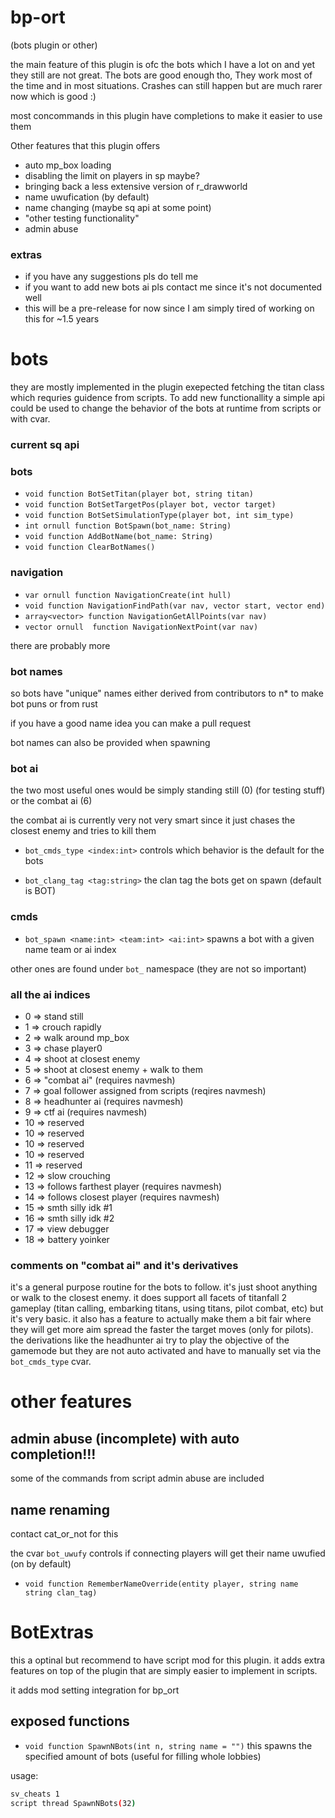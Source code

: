 # bp-ort
(bots plugin or other)

the main feature of this plugin is ofc the bots which I have a lot on and yet they still are not great. 
The bots are good enough tho, They work most of the time and in most situations.
Crashes can still happen but are much rarer now which is good :)

most concommands in this plugin have completions to make it easier to use them

Other features that this plugin offers
- auto mp_box loading
- disabling the limit on players in sp maybe?
- bringing back a less extensive version of r_drawworld
- name uwufication (by default)
- name changing (maybe sq api at some point)
- "other testing functionality"
- admin abuse

### extras
- if you have any suggestions pls do tell me
- if you want to add new bots ai pls contact me since it's not documented well
- this will be a pre-release for now since I am simply tired of working on this for ~1.5 years

# bots
they are mostly implemented in the plugin exepected fetching the titan class which requries guidence from scripts.
To add new functionallity a simple api could be used to change the behavior of the bots at runtime from scripts or with cvar.

### current sq api

### bots

- `void function BotSetTitan(player bot, string titan)`
- `void function BotSetTargetPos(player bot, vector target)`
- `void function BotSetSimulationType(player bot, int sim_type)`
- `int ornull function BotSpawn(bot_name: String)`
- `void function AddBotName(bot_name: String)`
- `void function ClearBotNames()`

### navigation

- `var ornull function NavigationCreate(int hull)`
- `void function NavigationFindPath(var nav, vector start, vector end)`
- `array<vector> function NavigationGetAllPoints(var nav)`
- `vector ornull  function NavigationNextPoint(var nav)`

there are probably more

### bot names
so bots have "unique" names either derived from contributors to n* to make bot puns or from rust

if you have a good name idea you can make a pull request

bot names can also be provided when spawning

### bot ai

the two most useful ones would be simply standing still (0) (for testing stuff) or the combat ai (6)

the combat ai is currently very not very smart since it just chases the closest enemy and tries to kill them

- `bot_cmds_type <index:int>`
controls which behavior is the default for the bots

- `bot_clang_tag <tag:string>`
the clan tag the bots get on spawn (default is BOT) 

### cmds

- `bot_spawn <name:int> <team:int> <ai:int>`
spawns a bot with a given name team or ai index

other ones are found under `bot_` namespace (they are not so important)

### all the ai indices
- 0 => stand still
- 1 => crouch rapidly
- 2 => walk around mp_box
- 3 => chase player0
- 4 => shoot at closest enemy
- 5 => shoot at closest enemy + walk to them
- 6 => "combat ai" (requires navmesh)
- 7 => goal follower assigned from scripts (reqires navmesh)
- 8 => headhunter ai (requires navmesh)
- 9 => ctf ai (requires navmesh)
- 10 => reserved
- 10 => reserved
- 10 => reserved
- 10 => reserved
- 11 => reserved
- 12 => slow crouching 
- 13 => follows farthest player (requires navmesh) 
- 14 => follows closest player (requires navmesh)  
- 15 => smth silly idk #1 
- 16 => smth silly idk #2 
- 17 => view debugger
- 18 => battery yoinker

### comments on "combat ai" and it's derivatives
it's a general purpose routine for the bots to follow.
it's just shoot anything or walk to the closest enemy.
it does support all facets of titanfall 2 gameplay (titan calling, embarking titans, using titans, pilot combat, etc) but it's very basic.
it also has a feature to actually make them a bit fair where they will get more aim spread the faster the target moves (only for pilots).
the derivations like the headhunter ai try to play the objective of the gamemode but they are not auto activated and have to manually set via the `bot_cmds_type` cvar.

# other features

## admin abuse (incomplete) with auto completion!!!
some of the commands from script admin abuse are included

## name renaming
contact cat_or_not for this

the cvar `bot_uwufy` controls if connecting players will get their name uwufied (on by default)

- `void function RememberNameOverride(entity player, string name string clan_tag)`

# BotExtras
this a optinal but recommend to have script mod for this plugin. it adds extra features on top of the plugin that are simply easier to implement in scripts.

it adds mod setting integration for bp_ort

## exposed functions
- `void function SpawnNBots(int n, string name = "")`
this spawns the specified amount of bots (useful for filling whole lobbies)

usage:
```bash
sv_cheats 1
script thread SpawnNBots(32)
```
